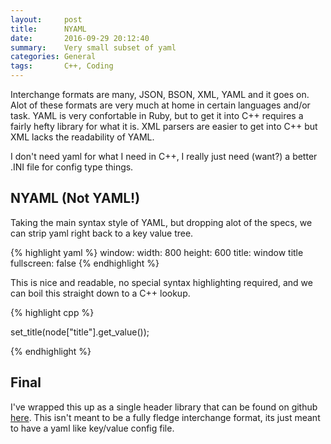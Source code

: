 ```yaml
---
layout:     post
title:      NYAML
date:       2016-09-29 20:12:40
summary:    Very small subset of yaml
categories: General
tags:       C++, Coding
---
```


Interchange formats are many, JSON, BSON, XML, YAML and it goes on. Alot of these formats are very much at home in certain languages and/or task. YAML is very confortable in Ruby, but to get it into C++ requires a fairly hefty library for what it is. XML parsers are easier to get into C++ but XML lacks the readability of YAML.

I don't need yaml for what I need in C++, I really just need (want?) a better .INI file for config type things.

## NYAML (Not YAML!)

Taking the main syntax style of YAML, but dropping alot of the specs, we can strip yaml right back to a key value tree.

{% highlight yaml %}
window:
  width: 800
  height: 600
  title: window title
  fullscreen: false
{% endhighlight %}

This is nice and readable, no special syntax highlighting required, and we can boil this straight down to a C++ lookup.

{% highlight cpp %}

set_title(node["title"].get_value());

{% endhighlight %}


## Final

I've wrapped this up as a single header library that can be found on github [here](https://github.com/republic-of-almost/nyaml). This isn't meant to be a fully fledge interchange format, its just meant to have a yaml like key/value config file.
